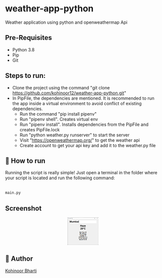 # weather-app-python

Weather application using python and openweathermap Api

## Pre-Requisites
- Python 3.8
- Pip
- Git

## Steps to run:
- Clone the project using the command "git clone https://github.com/kohinoor12/weather-app-python.git"
- In PipFile, the dependencies are mentioned. It is recommended to run the app inside a virtual environment to avoid conflict of existing dependencies.
  - Run the command "pip install pipenv"
  - Run "pipenv shell". Creates virtual env
  - Run "pipenv install". Installs dependencies from the PipFile and creates PipFile.lock
  - Run "python weather.py runserver" to start the server
  - Visit "https://openweathermap.org/" to get the weather api
  - Create account to get your api key and add it to the weather.py file
 
 ## 🌟 How to run
Running the script is really simple! Just open a terminal in the folder where your script is located and run the following command:

```sh

main.py
```
## Screenshot

<div align="center"><img src="https://github.com/kohinoor12/weather-app-python/blob/67f339904c4d154481fb3bcd90aed00ce5f949fb/weather-app.png" width=20% height=20%></div>

## 🤖 Author

[Kohinoor Bharti](https://github.com/kohinoor12)



